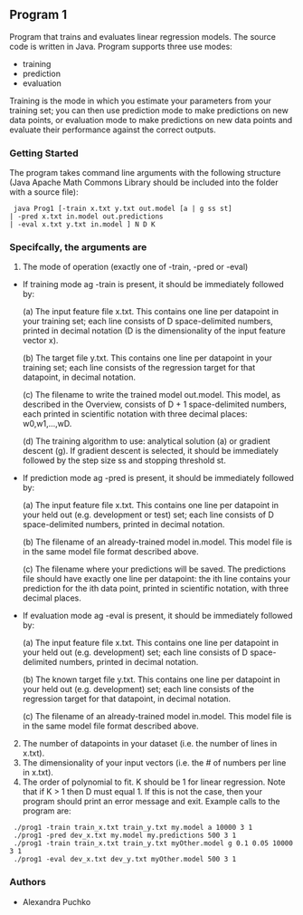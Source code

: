 ## Program 1

Program that trains and evaluates linear regression models. The source code is written in Java.
Program supports three use modes: 
* training 
* prediction
* evaluation

Training is the mode in which you estimate your parameters from your training set; you can then use prediction mode to make predictions on new data points, or evaluation mode to make predictions on new data points and evaluate their performance against the correct outputs.

### Getting Started

The program takes command line arguments with the following structure (Java Apache Math Commons Library should be included into the folder with a source file):
```
 java Prog1 [-train x.txt y.txt out.model [a | g ss st]
| -pred x.txt in.model out.predictions
| -eval x.txt y.txt in.model ] N D K
```

### Specifcally, the arguments are
1. The mode of operation (exactly one of -train, -pred or -eval)
* If training mode 
ag -train is present, it should be immediately followed by:

  (a) The input feature file x.txt. This contains one line per datapoint in your
  training set; each line consists of D space-delimited numbers, printed in decimal
  notation (D is the dimensionality of the input feature vector x).

  (b) The target file y.txt. This contains one line per datapoint in your training
  set; each line consists of the regression target for that datapoint, in decimal
  notation.

  (c) The filename to write the trained model out.model. This model, as described
  in the Overview, consists of D + 1 space-delimited numbers, each printed in
  scientific notation with three decimal places: w0,w1,...,wD.

  (d) The training algorithm to use: analytical solution (a) or gradient descent (g).
  If gradient descent is selected, it should be immediately followed by the step
  size ss and stopping threshold st.

* If prediction mode 
ag -pred is present, it should be immediately followed by:

  (a) The input feature file x.txt. This contains one line per datapoint in your
  held out (e.g. development or test) set; each line consists of D space-delimited
  numbers, printed in decimal notation.

  (b) The filename of an already-trained model in.model. This model file is in the
  same model file format described above.

  (c) The filename where your predictions will be saved. The predictions file should
  have exactly one line per datapoint: the ith line contains your prediction for
  the ith data point, printed in scientific notation, with three decimal places.

* If evaluation mode 
ag -eval is present, it should be immediately followed by:

  (a) The input feature file x.txt. This contains one line per datapoint in your held
  out (e.g. development) set; each line consists of D space-delimited numbers,
  printed in decimal notation.

  (b) The known target file y.txt. This contains one line per datapoint in your
  held out (e.g. development) set; each line consists of the regression target for
  that datapoint, in decimal notation.

  (c) The filename of an already-trained model in.model. This model file is in the
  same model file format described above.

2. The number of datapoints in your dataset (i.e. the number of lines in x.txt).
3. The dimensionality of your input vectors (i.e. the # of numbers per line in x.txt).
4. The order of polynomial to fit. K should be 1 for linear regression.
Note that if K > 1 then D must equal 1. If this is not the case, then your program should
print an error message and exit.
Example calls to the program are:
```
 ./prog1 -train train_x.txt train_y.txt my.model a 10000 3 1
 ./prog1 -pred dev_x.txt my.model my.predictions 500 3 1
 ./prog1 -train train_x.txt train_y.txt myOther.model g 0.1 0.05 10000 3 1
 ./prog1 -eval dev_x.txt dev_y.txt myOther.model 500 3 1
```
### Authors
* Alexandra Puchko
